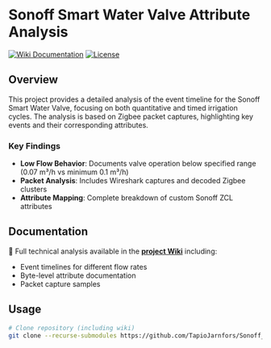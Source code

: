 # Sonoff Smart Water Valve Attribute Analysis

[![Wiki Documentation](https://img.shields.io/badge/Documentation-Wiki-blue)](https://github.com/TapioJarnfors/Sonoff_SmartWaterValveAttributeAnalysis/wiki)
[![License](https://img.shields.io/badge/License-MIT-green)](LICENSE)

## Overview
This project provides a detailed analysis of the event timeline for the Sonoff Smart Water Valve, focusing on both quantitative and timed irrigation cycles. The analysis is based on Zigbee packet captures, highlighting key events and their corresponding attributes.

### Key Findings
- **Low Flow Behavior**: Documents valve operation below specified range (0.07 m³/h vs minimum 0.1 m³/h)
- **Packet Analysis**: Includes Wireshark captures and decoded Zigbee clusters
- **Attribute Mapping**: Complete breakdown of custom Sonoff ZCL attributes

## Documentation
📖 Full technical analysis available in the **[project Wiki](https://github.com/TapioJarnfors/Sonoff_SmartWaterValveAttributeAnalysis/wiki)** including:
- Event timelines for different flow rates
- Byte-level attribute documentation
- Packet capture samples

## Usage
```bash
# Clone repository (including wiki)
git clone --recurse-submodules https://github.com/TapioJarnfors/Sonoff_SmartWaterValveAttributeAnalysis.git
